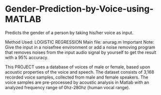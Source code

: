 # Gender-Prediction-by-Voice-using-MATLAB
Predicts the gender of a person by taking his/her voice as input.


Method Used: LOGISTIC REGRESSION
Main file: anurag.m
Important Note: Give the input in a noisefree environment or add a noise removing program that removes noises from the input audio signal by yourself to get the result with a 95% accuracy.


This PROJECT  uses a database of voices of male or female, based upon acoustic properties of the voice and speech. The dataset consists of 3,168 recorded voice samples, collected from male and female speakers. The voice samples are pre-processed by acoustic analysis in Matlab  with an analyzed frequency range of 0hz-280hz (human vocal range).
